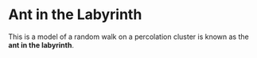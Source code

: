 # Ant in the Labyrinth

This is a model of a random walk on a percolation cluster is known as the **ant in the labyrinth**.
